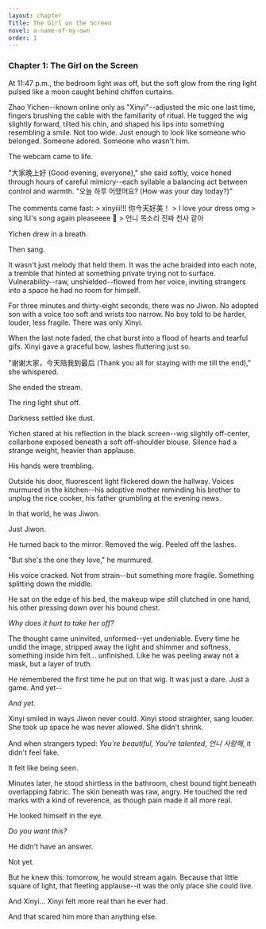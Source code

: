 ```yaml
---
layout: chapter
Title: The Girl on the Screen
novel: a-name-of-my-own
order: 1
---
```


### Chapter 1: The Girl on the Screen

At 11:47 p.m., the bedroom light was off, but the soft glow from the ring light pulsed like a moon caught behind chiffon curtains.

Zhao Yichen--known online only as "Xinyi"--adjusted the mic one last time, fingers brushing the cable with the familiarity of ritual. He tugged the wig slightly forward, tilted his chin, and shaped his lips into something resembling a smile. Not too wide. Just enough to look like someone who belonged. Someone adored. Someone who wasn't him.

The webcam came to life.

"大家晚上好 (Good evening, everyone)," she said softly, voice honed through hours of careful mimicry--each syllable a balancing act between control and warmth. "오늘 하루 어땠어요? (How was your day today?)"

The comments came fast: > xinyiii!!! 你今天好美！ > I love your dress omg > sing IU's song again pleaseeee 🥺 > 언니 목소리 진짜 천사 같아

Yichen drew in a breath.

Then sang.

It wasn't just melody that held them. It was the ache braided into each note, a tremble that hinted at something private trying not to surface. Vulnerability--raw, unshielded--flowed from her voice, inviting strangers into a space he had no room for himself.

For three minutes and thirty-eight seconds, there was no Jiwon. No adopted son with a voice too soft and wrists too narrow. No boy told to be harder, louder, less fragile. There was only Xinyi.

When the last note faded, the chat burst into a flood of hearts and tearful gifs. Xinyi gave a graceful bow, lashes fluttering just so.

"谢谢大家，今天陪我到最后 (Thank you all for staying with me till the end)," she whispered.

She ended the stream.

The ring light shut off.

Darkness settled like dust.

Yichen stared at his reflection in the black screen--wig slightly off-center, collarbone exposed beneath a soft off-shoulder blouse. Silence had a strange weight, heavier than applause.

His hands were trembling.

Outside his door, fluorescent light flickered down the hallway. Voices murmured in the kitchen--his adoptive mother reminding his brother to unplug the rice cooker, his father grumbling at the evening news.

In that world, he was Jiwon.

Just Jiwon.

He turned back to the mirror. Removed the wig. Peeled off the lashes.

"But she's the one they love," he murmured.

His voice cracked. Not from strain--but something more fragile. Something splitting down the middle.

He sat on the edge of his bed, the makeup wipe still clutched in one hand, his other pressing down over his bound chest.

*Why does it hurt to take her off?*

The thought came uninvited, unformed--yet undeniable. Every time he undid the image, stripped away the light and shimmer and softness, something inside him felt… unfinished. Like he was peeling away not a mask, but a layer of truth.

He remembered the first time he put on that wig. It was just a dare. Just a game. And yet--

*And yet.*

Xinyi smiled in ways Jiwon never could. Xinyi stood straighter, sang louder. She took up space he was never allowed. She didn't shrink.

And when strangers typed: *You're beautiful,* *You're talented,* *언니 사랑해*, it didn't feel fake.

It felt like being seen.

Minutes later, he stood shirtless in the bathroom, chest bound tight beneath overlapping fabric. The skin beneath was raw, angry. He touched the red marks with a kind of reverence, as though pain made it all more real.

He looked himself in the eye.

*Do you want this?*

He didn't have an answer.

Not yet.

But he knew this: tomorrow, he would stream again. Because that little square of light, that fleeting applause--it was the only place she could live.

And Xinyi… Xinyi felt more real than he ever had.

And that scared him more than anything else.
